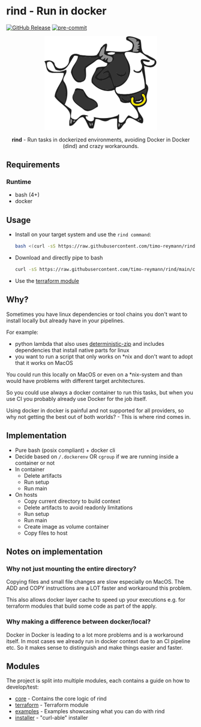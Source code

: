 rind - Run in docker
===
[![GitHub Release](https://img.shields.io/github/v/tag/timo-reymann/rind.svg?label=version)](https://github.com/timo-reymann/rind/releases)
[![pre-commit](https://img.shields.io/badge/%E2%9A%93%20%20pre--commit-enabled-success)](https://pre-commit.com/)

<p align="center">
  <img width="300" src=".github/images/cow.svg">
</p>

<p align="center">
  <b>rind</b> - Run tasks in dockerized environments, avoiding Docker in Docker (dind) and crazy workarounds.
</p>

## Requirements

### Runtime

- bash (4+)
- docker

## Usage

- Install on your target system and use the `rind command`:
  ```bash
  bash <(curl -sS https://raw.githubusercontent.com/timo-reymann/rind/main/installer)
  ```
- Download and directly pipe to bash
  ```bash
  curl -sS https://raw.githubusercontent.com/timo-reymann/rind/main/core/rind | bash -s - --log-level DEBUG
  ```

- Use the [terraform module](./terraform)

## Why?

Sometimes you have linux dependencies or tool chains you don't want to install locally but already have in your
pipelines.

For example:

- python lambda that also uses [deterministic-zip](https://github.com/timo-reymann/deterministic-zip) and includes
  dependencies that install native parts for linux
- you want to run a script that only works on *nix and don't want to adopt that it works on MacOS

You could run this locally on MacOS or even on a *nix-system and than would have problems with different target
architectures.

So you could use always a docker container to run this tasks, but when you use CI you probably already use Docker for
the job itself.

Using docker in docker is painful and not supported for all providers, so why not getting the best out of both worlds? -
This is where rind comes in.

## Implementation

- Pure bash (posix compliant) + docker cli
- Decide based on `/.dockerenv` OR `cgroup` if we are running inside a container or not
- In container
    - Delete artifacts
    - Run setup
    - Run main
- On hosts
    - Copy current directory to build context
    - Delete artifacts to avoid readonly limitations
    - Run setup
    - Run main
    - Create image as volume container
    - Copy files to host

## Notes on implementation

### Why not just mounting the entire directory?

Copying files and small file changes are slow especially on MacOS. The ADD and COPY instructions are a LOT faster and
workaround this problem.

This also allows docker layer cache to speed up your executions e.g. for terraform modules that build some code as part
of the apply.

### Why making a difference between docker/local?

Docker in Docker is leading to a lot more problems and is a workaround itself. In most cases we already run in docker
context due to an CI pipeline etc.
So it makes sense to distinguish and make things easier and faster.

## Modules

The project is split into multiple modules, each contains a guide on how to develop/test:

- [core](./core) - Contains the core logic of rind
- [terraform](./terraform) - Terraform module
- [examples](./examples) - Examples showcasing what you can do with rind
- [installer](./installer) - "curl-able" installer
